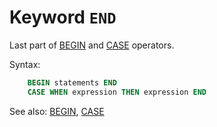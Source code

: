 # Keyword `END`

Last part of [BEGIN](Begin) and [CASE](Case) operators.

Syntax:
```sql
    BEGIN statements END
    CASE WHEN expression THEN expression END
```

See also: [BEGIN](Begin), [CASE](Case)